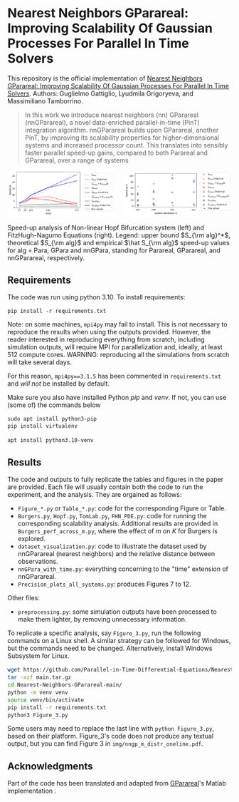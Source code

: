 # Nearest Neighbors GParareal: Improving Scalability Of Gaussian Processes For Parallel In Time Solvers

This repository is the official implementation of [Nearest Neighbors GParareal: Improving Scalability Of Gaussian Processes For Parallel In Time Solvers](https://arxiv.org/abs/2405.12182). Authors: Guglielmo Gattiglio, Lyudmila Grigoryeva, and Massimiliano Tamborrino. 

>In this work we introduce nearest neighbors (nn) GParareal (nnGParareal), a novel data-enriched parallel-in-time (PinT) integration algorithm. nnGParareal builds upon GParareal, another PinT, by improving its scalability properties for higher-dimensional systems and increased processor count. This translates into sensibly faster parallel speed-up gains, compared to both Parareal and GParareal, over a range of systems
<!-- ![Non-linear Hopf Bifurcation](img/nonaut_scal_speedup.png)![FHN PDE](img/fhn_pde_speedup_upd.png) -->

 <p align="center">
  <img  src="img/nonaut_scal_speedup.png" width="48%" title="Non-linear Hopf Bifurcation system">
&nbsp; &nbsp; 
  <img  src="img/fhn_pde_speedup_upd.png" width="48%" title="FitzHugh-Nagumo Equations (PDE)">
  <!-- <p align="center"> Speed-up analysis of Non-linear Hopf Bifurcation system (left) and FitzHugh-Nagumo Equations (right). $a+ \hat{b}$</p> -->
</p>

Speed-up analysis of Non-linear Hopf Bifurcation system (left) and FitzHugh-Nagumo Equations (right). Legend: upper bound $S_{\rm alg}^*$, theoretical $S_{\rm alg}$ and empirical $\hat S_{\rm alg}$ speed-up values for alg = Para, GPara and nnGPara, standing for Parareal, GParareal, and nnGParareal, respectively.


## Requirements

The code was run using python 3.10. To install requirements:

```setup
pip install -r requirements.txt
```
Note: on some machines, `mpi4py` may fail to install. This is not necessary to reproduce the results when using the outputs provided. However, the reader interested in reproducing everything from scratch, including simulation outputs, will require MPI for parallelization and, ideally, at least 512 compute cores. WARNING: reproducing all the simulations from scratch will take several days.

For this reason, `mpi4py==3.1.5` has been commented in `requirements.txt` and _will not_ be installed by default.

Make sure you also have installed Python _pip_ and _venv_. If not, you can use (some of) the commands below
```
sudo apt install python3-pip
pip install virtualenv 

apt install python3.10-venv
```



## Results

The code and outputs to fully replicate the tables and figures in the paper are provided. Each file will usually contain both the code to run the experiment, and the analysis. They are orgained as follows:
- `Figure_*.py` or `Table_*.py`: code for the corresponding Figure or Table. 
- `Burgers.py`, `Hopf.py`, `TomLab.py`, `FHN_PDE.py`: code for running the corresponding scalability analysis. Additional results are provided in `Burgers_perf_across_m.py`, where the effect of $m$ on $K$ for Burgers is explored.
- `dataset_visualization.py`: code to illustrate the dataset used by nnGParareal (nearest neighbors) and the relative distance between observations.
- `nnGPara_with_time.py`: everything concerning to the "time" extension of nnGParareal.
- `Precision_plots_all_systems.py`: produces Figures 7 to 12.

Other files:
- `preprocessing.py`: some simulation outputs have been processed to make them lighter, by removing unnecessary information.

To replicate a specific analysis, say `Figure_3.py`, run the following commands on a Linux shell. A similar strategy can be followed for Windows, but the commands need to be changed. Alternatively, install Windows Subsystem for Linux.
```bash
wget https://github.com/Parallel-in-Time-Differential-Equations/Nearest-Neighbors-GParareal/archive/refs/heads/main.zip
tar -xzf main.tar.gz
cd Nearest-Neighbors-GParareal-main/
python -m venv venv
source venv/bin/activate
pip install -r requirements.txt
python3 Figure_3.py
```
Some users may need to replace the last line with `python Figure_3.py`, based on their platform. Figure_3's code does not produce any textual output, but you can find Figure 3 in `img/nngp_m_distr_oneline.pdf`.

## Acknowledgments

Part of the code has been translated and adapted from [GParareal](https://github.com/kpentland/GParareal)'s Matlab implementation .

